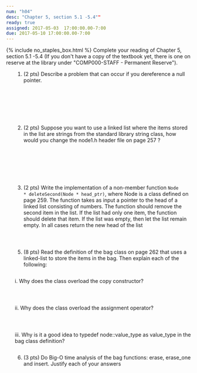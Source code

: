 ```yaml
---
num: "h04"
desc: "Chapter 5, section 5.1 -5.4""
ready: true
assigned: 2017-05-03  17:00:00.00-7:00
due: 2017-05-10 17:00:00.00-7:00
---
```

{% include no_staples_box.html %}
Complete your reading of Chapter 5, section 5.1 -5.4   (If you don't have a copy of the textbook yet, there is one on reserve at the library under "COMP000-STAFF - Permanent Reserve").

<ol markdown="1">

1. (2 pts) Describe a problem that can occur if you dereference a null pointer.
<div style="margin-bottom:8em"></div>

2. (2 pts) Suppose you want to use a linked list where the items stored in the list are strings from the standard library string class, how would you change the node1.h header file on page 257 ?
<div style="margin-bottom:8em"></div>

3. (2 pts) Write the implementation of a non-member function <code>Node * deleteSecond(Node * head_ptr)</code>, where Node is a class defined on page 259. The function takes as input a pointer to the head of a linked list consisting of numbers. The function should remove the second item in the list. If the list had only one item, the function should delete that item. If the list was empty, then let the list remain empty. In all cases return the new head of the list
<div style="margin-bottom:4em"></div>


<div class="pagebreak"></div>


5. (8 pts)  Read the definition of the bag class on page 262 that uses a linked-list to store the items in the bag. Then explain each of the following:
<div style="margin-bottom:2em"></div>
	i. Why does the class overload the copy constructor?
	<div style="margin-bottom:4em"></div>
	ii. Why does the class overload the assignment operator?
	<div style="margin-bottom:4em"></div>
	iii. Why is it a good idea to typedef node::value_type as value_type in the bag class definition? 
	<div style="margin-bottom:2em"></div>

6. (3 pts) Do Big-O time analysis of the bag functions: erase, erase_one and insert. Justify each of your answers
<div style="margin-bottom:10em"></div>
</ol